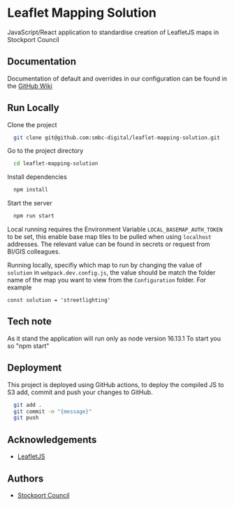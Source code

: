 
# Leaflet Mapping Solution

JavaScript/React application to standardise creation of LeafletJS maps in Stockport Council


## Documentation

Documentation of default and overrides in our configuration can be found in the [GitHub Wiki](https://github.com/smbc-digital/leaflet-mapping-solution/wiki)

  
## Run Locally

Clone the project

```bash
  git clone git@github.com:smbc-digital/leaflet-mapping-solution.git
```

Go to the project directory

```bash
  cd leaflet-mapping-solution
```

Install dependencies

```bash
  npm install
```

Start the server

```bash
  npm run start
```

Local running requires the Environment Variable ```LOCAL_BASEMAP_AUTH_TOKEN``` to be set, this enable base map tiles to be pulled when using ```localhost``` addresses. The relevant value can be found in secrets or request from BI/GIS colleagues.

Running locally, specifiy which map to run by changing the value of ```solution``` in ```webpack.dev.config.js```, the value should be match the folder name of the map you want to view from the ```Configuration``` folder. For example

```
const solution = 'streetlighting'
```
## Tech note

As it stand the application will run only as node version 16.13.1 
To start you so "npm start"

  
## Deployment

This project is deployed using GitHub actions, to deploy the compiled JS to S3 add, commit and push your changes to GitHub.

```bash
  git add .
  git commit -m "{message}"
  git push
```

  
## Acknowledgements

 - [LeafletJS](https://leafletjs.com/)

  
## Authors

- [Stockport Council](https://www.stockport.gov.uk)
